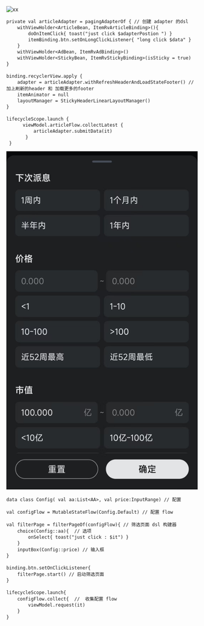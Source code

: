 ![xx](https://github.com/MoonRiser/RocketCat/blob/15220ea6da365719bbf64f7accc3d8d34b7b3d40/9acf4576-6940-4951-803f-c8aee6e2ef3f.gif)
```
private val articleAdapter = pagingAdapterOf { // 创建 adapter 的dsl
    withViewHolder<ArticleBean, ItemRvArticleBinding>(){
        doOnItemClick{ toast("just click $adapterPostion ") }
        itemBinding.btn.setOnLongClickListener{ "long click $data" }
    }
    withViewHolder<AdBean, ItemRvAdBinding>()
    withViewHolder<StickyBean, ItemRvStickyBinding>(isSticky = true)
}

binding.recyclerView.apply {
    adapter = articleAdapter.withRefreshHeaderAndLoadStateFooter() // 加上刷新的header 和 加载更多的footer
    itemAnimator = null
    layoutManager = StickyHeaderLinearLayoutManager()
}

lifecycleScope.launch {
      viewModel.articleFlow.collectLatest {
          articleAdapter.submitData(it)
       }
 }

```



![yy](https://github.com/MoonRiser/RocketCat/blob/15220ea6da365719bbf64f7accc3d8d34b7b3d40/output.png)

```
data class Config( val aa:List<AA>, val price:InputRange) // 配置

val configFlow = MutableStateFlow(Config.Default) // 配置 flow

val filterPage = filterPageOf(configFlow){ // 筛选页面 dsl 构建器
    choice(Config::aa){  // 选项
        onSelect{ toast("just click : $it") }
    }
    inputBox(Config::price) // 输入框
}

binding.btn.setOnClickListener{
    filterPage.start() // 启动筛选页面
}

lifecycleScope.launch{
    configFlow.collect{  //  收集配置 flow
        viewModel.request(it)
    }
}
```
